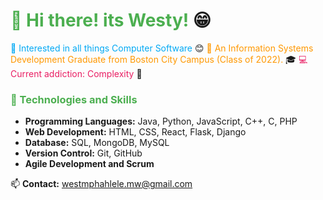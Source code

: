 # <span style="color:#4CAF50;">👋 Hi there! its Westy!</span> 😁

<span style="color:#03A9F4;">🔭 Interested in all things Computer Software</span> 😊
<span style="color:#FF9800;">🌱 An Information Systems Development Graduate from Boston City Campus (Class of 2022).</span> 🎓
<span style="color:#E91E63;">💻 Current addiction: Complexity</span> 🥴

### <span style="color:#4CAF50;">🚀 Technologies and Skills</span>

- **Programming Languages:** Java, Python, JavaScript, C++, C, PHP
- **Web Development:** HTML, CSS, React, Flask, Django
- **Database:** SQL, MongoDB, MySQL
- **Version Control:** Git, GitHub
- **Agile Development and Scrum**

📫 **Contact:** westmphahlele.mw@gmail.com
